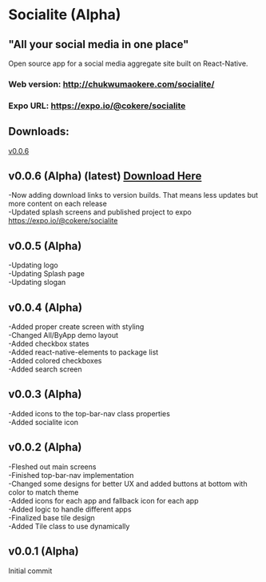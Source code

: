 # Socialite (Alpha)
## "All your social media in one place"  
Open source app for a social media aggregate site built on React-Native.  
### Web version: http://chukwumaokere.com/socialite/  
### Expo URL: https://expo.io/@cokere/socialite  
  
## Downloads:  
[v0.0.6](http://chukwumaokere.com/socialite/downloads/socialitev006.tar.gz)

## v0.0.6 (Alpha) (latest) [Download Here](http://chukwumaokere.com/socialite/downloads/socialitev006.tar.gz)
-Now adding download links to version builds. That means less updates but more content on each release  
-Updated splash screens and published project to expo https://expo.io/@cokere/socialite  

## v0.0.5 (Alpha)
-Updating logo  
-Updating Splash page  
-Updating slogan  

## v0.0.4 (Alpha)
-Added proper create screen with styling  
-Changed All/ByApp demo layout  
-Added checkbox states  
-Added react-native-elements to package list  
-Added colored checkboxes  
-Added search screen  

## v0.0.3 (Alpha)  
-Added icons to the top-bar-nav class properties  
-Added socialite icon  

## v0.0.2 (Alpha)
-Fleshed out main screens  
-Finished top-bar-nav implementation  
-Changed some designs for better UX and added buttons at bottom with color to match theme  
-Added icons for each app and fallback icon for each app  
-Added logic to handle different apps  
-Finalized base tile design  
-Added Tile class to use dynamically  

## v0.0.1 (Alpha)
Initial commit  

